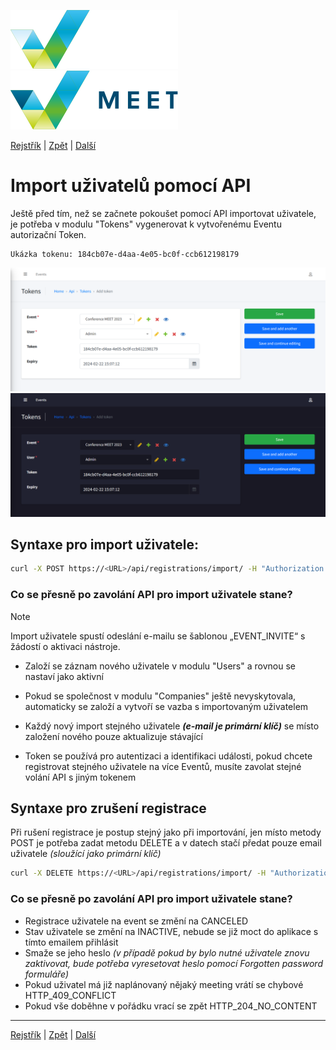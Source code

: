 [![MEET](../../_data/MEET_H_04.svg#gh-dark-mode-only "MEET")](../../README.md#gh-dark-mode-only)
[![MEET](../../_data/MEET_H_03.svg#gh-light-mode-only "MEET")](../../README.md#gh-light-mode-only)


[Rejstřík](../README.md) | [Zpět](0004a.md) | [Další](0005.md)


# Import uživatelů pomocí API
Ještě před tím, než se začnete pokoušet pomocí API importovat uživatele, je potřeba v modulu "Tokens" vygenerovat k vytvořenému Eventu autorizační Token. 
```
Ukázka tokenu: 184cb07e-d4aa-4e05-bc0f-ccb612198179
```

![Tokeny](../../_data/screenshots/0006.png#gh-light-mode-only "")
![Tokeny](../../_data/screenshots/dark/0006.png#gh-dark-mode-only "")

## Syntaxe pro import uživatele:
```bash
curl -X POST https://<URL>/api/registrations/import/ -H "Authorization: Bearer <TOKEN_GENERATED_BY_ADMIN>" -d '[{"firstName": "Joe", "lastName": "Doe", "company": "NIX.CZ", "mail": "joe.doe@example.com", "asn": 6881, "countryCode": "CZ"} ]'
```

### Co se přesně po zavolání API pro import uživatele stane?

> [!NOTE]
> Import uživatele spustí odeslání e-mailu se šablonou „EVENT_INVITE“ s žádostí o aktivaci nástroje.


- Založí se záznam nového uživatele v modulu "Users" a rovnou se nastaví jako aktivní

- Pokud se společnost v modulu "Companies" ještě nevyskytovala, automaticky se založí a vytvoří se vazba s importovaným uživatelem
- Každý nový import stejného uživatele ***(e-mail je primární klíč)*** se místo založení nového pouze aktualizuje stávající
- Token se používá pro autentizaci a identifikaci události, pokud chcete registrovat stejného uživatele na více Eventů, musíte zavolat stejné volání API s jiným tokenem



## Syntaxe pro zrušení registrace
Při rušení registrace je postup stejný jako při importování, jen místo metody POST je potřeba zadat metodu DELETE
a v datech stačí předat pouze email uživatele *(sloužící jako primární klíč)*
```bash
curl -X DELETE https://<URL>/api/registrations/import/ -H "Authorization: Bearer <TOKEN_GENERATED_BY_ADMIN>" -d '{"mail": "joe.doe@example.com"}'
```

### Co se přesně po zavolání API pro import uživatele stane?
- Registrace uživatele na event se změní na CANCELED
- Stav uživatele se změní na INACTIVE, nebude se již moct do aplikace s tímto emailem přihlásit
- Smaže se jeho heslo *(v případě pokud by bylo nutné uživatele znovu zaktivovat, bude potřeba vyresetovat heslo pomocí Forgotten password formuláře)*
- Pokud uživatel má již naplánovaný nějaký meeting vrátí se chybové HTTP_409_CONFLICT
- Pokud vše doběhne v pořádku vrací se zpět HTTP_204_NO_CONTENT


---
[Rejstřík](../README.md) | [Zpět](0004a.md) | [Další](0005.md)